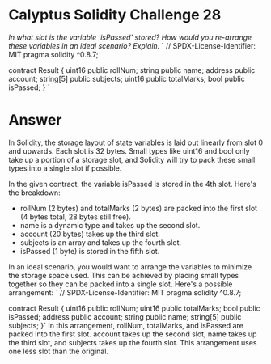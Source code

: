 # Calyptus Solidity Challenge 28
*In what slot is the variable 'isPassed' stored? How would you re-arrange these variables in an ideal scenario? Explain.*
`
// SPDX-License-Identifier: MIT
pragma solidity ^0.8.7;

contract Result {
    uint16 public rollNum;
    string public name;
    address public account;
    string[5] public subjects;
    uint16 public totalMarks;
    bool public isPassed;
}
`
# Answer
In Solidity, the storage layout of state variables is laid out linearly from slot 0 and upwards. Each slot is 32 bytes. Small types like uint16 and bool only take up a portion of a storage slot, and Solidity will try to pack these small types into a single slot if possible.

In the given contract, the variable isPassed is stored in the 4th slot. Here's the breakdown:

- rollNum (2 bytes) and totalMarks (2 bytes) are packed into the first slot (4 bytes total, 28 bytes still free).
- name is a dynamic type and takes up the second slot.
- account (20 bytes) takes up the third slot.
- subjects is an array and takes up the fourth slot.
- isPassed (1 byte) is stored in the fifth slot.

In an ideal scenario, you would want to arrange the variables to minimize the storage space used. This can be achieved by placing small types together so they can be packed into a single slot. Here's a possible arrangement:
`
// SPDX-License-Identifier: MIT
pragma solidity ^0.8.7;

contract Result {
    uint16 public rollNum;
    uint16 public totalMarks;
    bool public isPassed;
    address public account;
    string public name;
    string[5] public subjects;
}`
In this arrangement, rollNum, totalMarks, and isPassed are packed into the first slot. account takes up the second slot, name takes up the third slot, and subjects takes up the fourth slot. This arrangement uses one less slot than the original.
